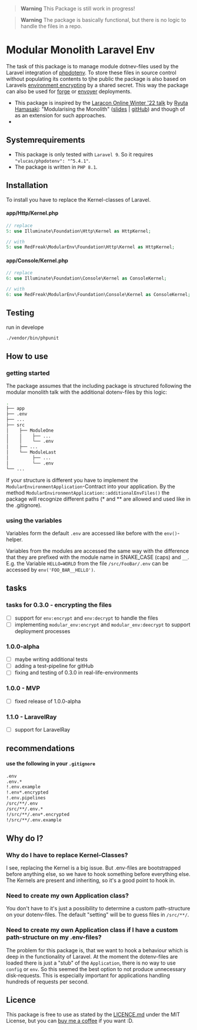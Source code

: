 > **Warning**
> This Package is still work in progress!

> **Warning**
> The package is basically functional, but there is no logic to handle the files in a repo.

# Modular Monolith Laravel Env
The task of this package is to manage module dotnev-files used by the Laravel integration of [phpdotenv](https://github.com/vlucas/phpdotenv).
To store these files in source control without populating its contents to tjhe public the package is also based on Laravels [environment encrypting](https://laravel.com/docs/9.x/configuration#encrypting-environment-files) by a shared secret. This way the package can also be used for [forge](https://forge.laravel.com/) or [envoyer](https://envoyer.io/) deployments.  

* This package is inspired by the [Laracon Online Winter '22 talk](https://youtu.be/0Rq-yHAwYjQ?t=4129) by [Ryuta Hamasaki](https://github.com/avosalmon): "Modularising the Monolith" ([slides](https://speakerdeck.com/avosalmon/modularising-the-monolith-laracon-online-winter-2022) | [gitHub](https://github.com/avosalmon/modular-monolith-laravel)) and though of as an extension for such approaches.
* 

## Systemrequirements
* This package is only tested with `Laravel 9`. So it requires `"vlucas/phpdotenv": "^5.4.1"`.
* The package is written in `PHP 8.1`.

## Installation

To install you have to replace the Kernel-classes of Laravel.

#### app/Http/Kernel.php

```php
// replace
5: use Illuminate\Foundation\Http\Kernel as HttpKernel;
```
```php
// with
5: use RedFreak\ModularEnv\Foundation\Http\Kernel as HttpKernel;
```

#### app/Console/Kernel.php
```php
// replace
6: use Illuminate\Foundation\Console\Kernel as ConsoleKernel;
```
```php
// with
6: use RedFreak\ModularEnv\Foundation\Console\Kernel as ConsoleKernel;
```

## Testing

run in develope
```sh
./vendor/bin/phpunit
```

## How to use

### getting started
The package assumes that the including package is structured following the modular monolith talk with the additional dotenv-files by this logic:
```bash
.
├── app
├── .env
├── ...
├── src
│    ├── ModuleOne
│    │    ├── ...
│    │    └── .env
│    ├── ...
│    └── ModuleLast
│         ├── ...
│         └── .env
└── ...
```
If your structure is different you have to implement the `ModularEnvironmentApplication`-Contract into your application. By the method `ModularEnvironmentApplication::additionalEnvFiles()` the package will recognize different paths (* and ** are allowed and used like in the .gitignore).

### using the variables
Variables form the default `.env` are accessed like before with the `env()`-helper.

Variables from the modules are accessed the same way with the difference that they are prefixed with the module name in SNAKE_CASE (caps) and `__`. E.g. the Variable `HELLO=WORLD` from the file `/src/FooBar/.env` can be accessed by `env('FOO_BAR__HELLO')`.

## tasks
### tasks for 0.3.0 - encrypting the files
- [ ] support for `env:encrypt` and `env:decrypt` to handle the files
- [ ] implementing `modular_env:encrypt` and `modular_env:deecrypt` to support deployment processes
### 1.0.0-alpha
- [ ] maybe writing additional tests
- [ ] adding a test-pipeline for gitHub
- [ ] fixing and testing of 0.3.0 in real-life-environments
### 1.0.0 - MVP
- [ ] fixed release of 1.0.0-alpha
### 1.1.0 - LaravelRay
- [ ] support for LaravelRay

## recommendations

#### use the following in your `.gitignore`
```bash
.env
.env.*
!.env.example
!.env*.encrypted
!.env.pipelines
/src/**/.env
/src/**/.env.*
!/src/**/.env*.encrypted
!/src/**/.env.example
```
## Why do I?

### Why do I have to replace Kernel-Classes?
I see, replacing the Kernel is a big issue. But .env-files are bootstrapped before anything else, so we have to hook something before everything else. The Kernels are present and inheriting, so it's a good point to hook in.

### Need to create my own Application class?
You don't have to it's just a possibility to determine a custom path-structure on your dotenv-files. The default "setting" will be to guess files in `/src/**/`.

### Need to create my own Application class if I have a custom path-structure on my .env-files?
The problem for this package is, that we want to hook a behaviour which is deep in the functionality of Laravel. At the moment the dotenv-files are loaded there is just a "stub" of the `Application`, there is no way to use `config` or `env`. So this seemed the best option to not produce unnecessary disk-requests. This is especially important for applications handling hundreds of requests per second.

## Licence
This package is free to use as stated by the [LICENCE.md](LICENSE.md) under the MIT License, but you can [buy me a coffee](https://www.buymeacoffee.com/redFreak) if you want :D.
